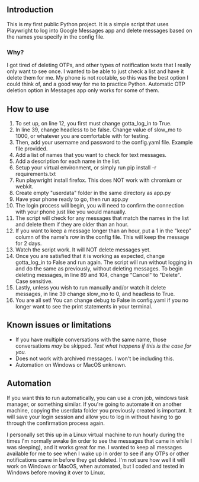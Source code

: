 ## Introduction
This is my first public Python project. It is a simple script that uses Playwright to log into Google Messages app and delete messages based on the names you specify in the config file.

### Why?
I got tired of deleting OTPs, and other types of notification texts that I really only want to see once. I wanted to be able to just check a list and have it delete them for me. My phone is not rootable, so this was the best option I could think of, and a good way for me to practice Python. Automatic OTP deletion option in Messages app only works for some of them.

## How to use
1. To set up, on line 12, you first must change gotta_log_in to True.
1. In line 39, change headless to be false. Change value of slow_mo to 1000, or whatever you are comfortable with for testing.
1. Then, add your username and password to the config.yaml file. Example file provided.
1. Add a list of names that you want to check for text messages.
1. Add a description for each name in the list. 
1. Setup your virtual environment, or simply run pip install -r requirements.txt
1. Run playwright install firefox. This does NOT work with chromium or webkit.
1. Create empty "userdata" folder in the same directory as app.py
1. Have your phone ready to go, then run app.py
1. The login process will begin, you will need to confirm the connection with your phone just like you would manually.
1. The script will check for any messages that match the names in the list and delete them if they are older than an hour.
1. If you want to keep a message longer than an hour, put a 1 in the "keep" column of the name's row in the config file. This will keep the message for 2 days.
1. Watch the script work. It will NOT delete messages yet. 
1. Once you are satisfied that it is working as expected, change gotta_log_in to False and run again. The script will run without logging in and do the same as previously, without deleting messages. To begin deleting messages, in line 89 and 104, change "Cancel" to "Delete". Case sensitive.
1. Lastly, unless you wish to run manually and/or watch it delete messages, in line 39 change slow_mo to 0, and headless to True.
1. You are all set! You can change debug to False in config.yaml if you no longer want to see the print statements in your terminal.

## Known issues or limitations
- If you have multiple conversations with the same name, those conversations *may* be skipped. *Test what happens if this is the case for you.*
- Does not work with archived messages. I won't be including this.
- Automation on Windows or MacOS unknown.

## Automation

If you want this to run automatically, you can use a cron job, windows task manager, or something similar. If you're going to automate it on another machine, copying the userdata folder you previously created is important. It will save your login session and allow you to log in without having to go through the confirmation process again.

I personally set this up in a Linux virtual machine to run hourly during the times I'm normally awake (in order to see the messages that came in while I was sleeping), and it works great for me. I wanted to keep all messages available for me to see when I wake up in order to see if any OTPs or other notifications came in before they get deleted. I'm not sure how well it will work on Windows or MacOS, when automated, but I coded and tested in Windows before moving it over to Linux.